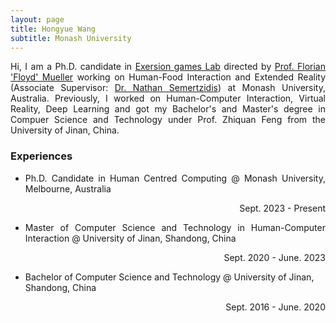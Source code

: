 ```yaml
---
layout: page
title: Hongyue Wang
subtitle: Monash University
---
```


<p style="text-align:justify">
  Hi, I am a Ph.D. candidate in <a href="https://exertiongameslab.org/">Exersion games Lab</a> directed by <a href="https://www.florianfloydmueller.com/">Prof. Florian 'Floyd' Mueller</a> working on Human-Food Interaction and Extended Reality (Associate Supervisor: <a href="https://nathansemertzidis.com/">Dr. Nathan Semertzidis</a>) at Monash University, Australia. Previously, I worked on Human-Computer Interaction, Virtual Reality, Deep Learning and got my Bachelor's and Master's degree in Compuer Science and Technology under Prof. Zhiquan Feng from the University of Jinan, China.
</p>


<h3>Experiences</h3>

<ul>
<li><p style="text-align:justify">Ph.D. Candidate in Human Centred Computing @ Monash University, Melbourne, Australia</p></li>
  <p style="text-align:right">Sept. 2023 - Present</p>
<li><p style="text-align:justify">Master of Computer Science and Technology in Human-Computer Interaction @ University of Jinan, Shandong, China</p></li>
  <p style="text-align:right">Sept. 2020 - June. 2023</p>
<li>Bachelor of Computer Science and Technology @ University of Jinan, Shandong, China</li>
   <p style="text-align:right">Sept. 2016 - June. 2020</p>
</ul>





